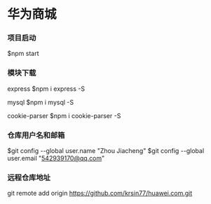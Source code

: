 # 华为商城

### 项目启动
$npm start

### 模块下载
express
$npm i express -S

mysql
$npm i mysql -S

cookie-parser
$npm i cookie-parser -S

### 仓库用户名和邮箱
$git config --global user.name "Zhou Jiacheng"
$git config --global user.email "542939170@qq.com"

### 远程仓库地址
git remote add origin https://github.com/krsin77/huawei.com.git